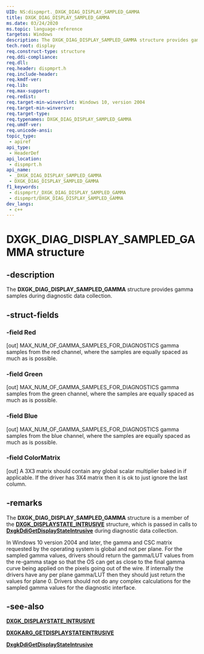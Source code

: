 ```yaml
---
UID: NS:dispmprt._DXGK_DIAG_DISPLAY_SAMPLED_GAMMA
title: DXGK_DIAG_DISPLAY_SAMPLED_GAMMA
ms.date: 03/24/2020
ms.topic: language-reference
targetos: Windows
description: The DXGK_DIAG_DISPLAY_SAMPLED_GAMMA structure provides gamma samples during diagnostic data collection.
tech.root: display
req.construct-type: structure
req.ddi-compliance: 
req.dll: 
req.header: dispmprt.h
req.include-header: 
req.kmdf-ver: 
req.lib: 
req.max-support: 
req.redist: 
req.target-min-winverclnt: Windows 10, version 2004
req.target-min-winversvr: 
req.target-type: 
req.typenames: DXGK_DIAG_DISPLAY_SAMPLED_GAMMA
req.umdf-ver: 
req.unicode-ansi: 
topic_type:
 - apiref
api_type:
 - HeaderDef
api_location:
 - dispmprt.h
api_name:
 - _DXGK_DIAG_DISPLAY_SAMPLED_GAMMA
 - DXGK_DIAG_DISPLAY_SAMPLED_GAMMA
f1_keywords:
 - dispmprt/_DXGK_DIAG_DISPLAY_SAMPLED_GAMMA
 - dispmprt/DXGK_DIAG_DISPLAY_SAMPLED_GAMMA
dev_langs:
 - c++
---
```


# DXGK_DIAG_DISPLAY_SAMPLED_GAMMA structure

## -description

The **DXGK_DIAG_DISPLAY_SAMPLED_GAMMA** structure provides gamma samples during diagnostic data collection.

## -struct-fields

### -field Red

[out] MAX_NUM_OF_GAMMA_SAMPLES_FOR_DIAGNOSTICS gamma samples from the red channel, where the samples are equally spaced as much as is possible.

### -field Green

[out] MAX_NUM_OF_GAMMA_SAMPLES_FOR_DIAGNOSTICS gamma samples from the green channel, where the samples are equally spaced as much as is possible.

### -field Blue

[out] MAX_NUM_OF_GAMMA_SAMPLES_FOR_DIAGNOSTICS gamma samples from the blue channel, where the samples are equally spaced as much as is possible.

### -field ColorMatrix

[out] A 3X3 matrix should contain any global scalar multiplier baked in if applicable. If the driver has 3X4 matrix then it is ok to just ignore the last column.

## -remarks

The **DXGK_DIAG_DISPLAY_SAMPLED_GAMMA** structure is a member of the [**DXGK_DISPLAYSTATE_INTRUSIVE**](ns-dispmprt-dxgk_displaystate_intrusive.md) structure, which is passed in calls to [**DxgkDdiGetDisplayStateIntrusive**](nc-dispmprt-dxgkddi_getdisplaystateintrusive.md) during  diagnostic data collection.

In Windows 10 version 2004 and later, the gamma and CSC matrix requested by the operating system is global and not per plane. For the sampled gamma values, drivers should return the gamma/LUT values from the re-gamma stage so that the OS can get as close to the final gamma curve being applied on the pixels going out of the wire. If internally the drivers have any per plane gamma/LUT then they should just return the values for plane 0. Drivers should not do any complex calculations for the sampled gamma values for the diagnostic interface.

## -see-also

[**DXGK_DISPLAYSTATE_INTRUSIVE**](ns-dispmprt-dxgk_displaystate_intrusive.md)

[**DXGKARG_GETDISPLAYSTATEINTRUSIVE**](ns-dispmprt-dxgkarg_getdisplaystateintrusive.md)

[**DxgkDdiGetDisplayStateIntrusive**](nc-dispmprt-dxgkddi_getdisplaystateintrusive.md)
